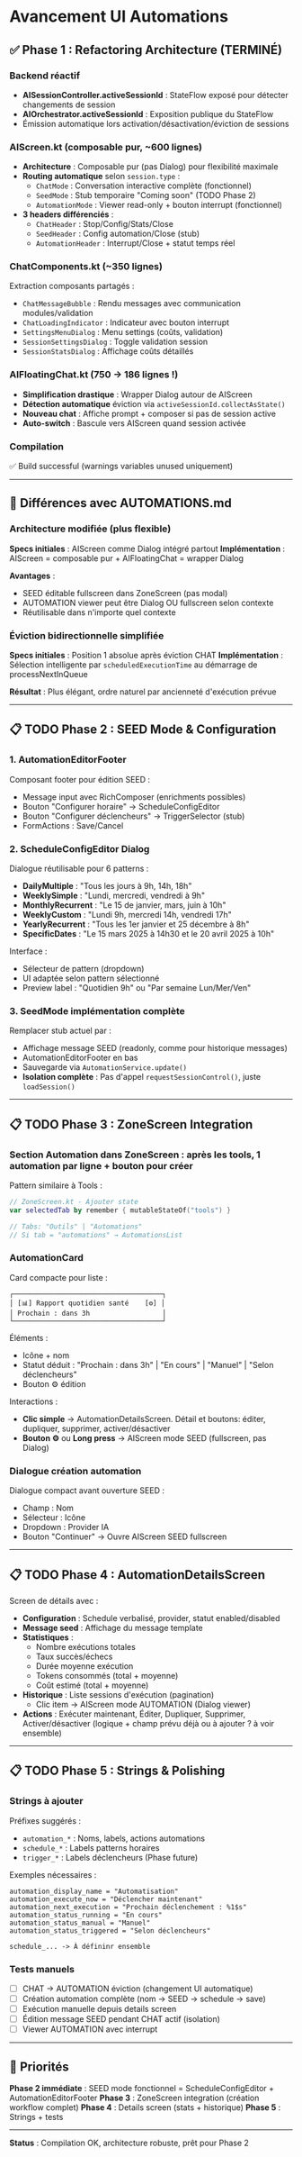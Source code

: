 # Avancement UI Automations

## ✅ Phase 1 : Refactoring Architecture (TERMINÉ)

### Backend réactif
- **AISessionController.activeSessionId** : StateFlow exposé pour détecter changements de session
- **AIOrchestrator.activeSessionId** : Exposition publique du StateFlow
- Émission automatique lors activation/désactivation/éviction de sessions

### AIScreen.kt (composable pur, ~600 lignes)
- **Architecture** : Composable pur (pas Dialog) pour flexibilité maximale
- **Routing automatique** selon `session.type` :
  - `ChatMode` : Conversation interactive complète (fonctionnel)
  - `SeedMode` : Stub temporaire "Coming soon" (TODO Phase 2)
  - `AutomationMode` : Viewer read-only + bouton interrupt (fonctionnel)
- **3 headers différenciés** :
  - `ChatHeader` : Stop/Config/Stats/Close
  - `SeedHeader` : Config automation/Close (stub)
  - `AutomationHeader` : Interrupt/Close + statut temps réel

### ChatComponents.kt (~350 lignes)
Extraction composants partagés :
- `ChatMessageBubble` : Rendu messages avec communication modules/validation
- `ChatLoadingIndicator` : Indicateur avec bouton interrupt
- `SettingsMenuDialog` : Menu settings (coûts, validation)
- `SessionSettingsDialog` : Toggle validation session
- `SessionStatsDialog` : Affichage coûts détaillés

### AIFloatingChat.kt (750 → 186 lignes !)
- **Simplification drastique** : Wrapper Dialog autour de AIScreen
- **Détection automatique** éviction via `activeSessionId.collectAsState()`
- **Nouveau chat** : Affiche prompt + composer si pas de session active
- **Auto-switch** : Bascule vers AIScreen quand session activée

### Compilation
✅ Build successful (warnings variables unused uniquement)

---

## 🔄 Différences avec AUTOMATIONS.md

### Architecture modifiée (plus flexible)
**Specs initiales** : AIScreen comme Dialog intégré partout
**Implémentation** : AIScreen = composable pur + AIFloatingChat = wrapper Dialog

**Avantages** :
- SEED éditable fullscreen dans ZoneScreen (pas modal)
- AUTOMATION viewer peut être Dialog OU fullscreen selon contexte
- Réutilisable dans n'importe quel contexte

### Éviction bidirectionnelle simplifiée
**Specs initiales** : Position 1 absolue après éviction CHAT
**Implémentation** : Sélection intelligente par `scheduledExecutionTime` au démarrage de processNextInQueue

**Résultat** : Plus élégant, ordre naturel par ancienneté d'exécution prévue

---

## 📋 TODO Phase 2 : SEED Mode & Configuration

### 1. AutomationEditorFooter
Composant footer pour édition SEED :
- Message input avec RichComposer (enrichments possibles)
- Bouton "Configurer horaire" → ScheduleConfigEditor
- Bouton "Configurer déclencheurs" → TriggerSelector (stub)
- FormActions : Save/Cancel

### 2. ScheduleConfigEditor Dialog
Dialogue réutilisable pour 6 patterns :
- **DailyMultiple** : "Tous les jours à 9h, 14h, 18h"
- **WeeklySimple** : "Lundi, mercredi, vendredi à 9h"
- **MonthlyRecurrent** : "Le 15 de janvier, mars, juin à 10h"
- **WeeklyCustom** : "Lundi 9h, mercredi 14h, vendredi 17h"
- **YearlyRecurrent** : "Tous les 1er janvier et 25 décembre à 8h"
- **SpecificDates** : "Le 15 mars 2025 à 14h30 et le 20 avril 2025 à 10h"

Interface :
- Sélecteur de pattern (dropdown)
- UI adaptée selon pattern sélectionné
- Preview label : "Quotidien 9h" ou "Par semaine Lun/Mer/Ven"

### 3. SeedMode implémentation complète
Remplacer stub actuel par :
- Affichage message SEED (readonly, comme pour historique messages)
- AutomationEditorFooter en bas
- Sauvegarde via `AutomationService.update()`
- **Isolation complète** : Pas d'appel `requestSessionControl()`, juste `loadSession()`

---

## 📋 TODO Phase 3 : ZoneScreen Integration

### Section Automation dans ZoneScreen : après les tools, 1 automation par ligne + bouton pour créer
Pattern similaire à Tools :
```kotlin
// ZoneScreen.kt - Ajouter state
var selectedTab by remember { mutableStateOf("tools") }

// Tabs: "Outils" | "Automations"
// Si tab = "automations" → AutomationsList
```

### AutomationCard
Card compacte pour liste :
```
┌─────────────────────────────────────┐
│ [📊] Rapport quotidien santé    [⚙️] │
│ Prochain : dans 3h                  │
└─────────────────────────────────────┘
```

Éléments :
- Icône + nom
- Statut déduit : "Prochain : dans 3h" | "En cours" | "Manuel" | "Selon déclencheurs"
- Bouton ⚙️ édition

Interactions :
- **Clic simple** → AutomationDetailsScreen. Détail et boutons: éditer, dupliquer, supprimer, activer/désactiver
- **Bouton ⚙️** ou **Long press** → AIScreen mode SEED (fullscreen, pas Dialog)

### Dialogue création automation
Dialogue compact avant ouverture SEED :
- Champ : Nom
- Sélecteur : Icône
- Dropdown : Provider IA
- Bouton "Continuer" → Ouvre AIScreen SEED fullscreen

---

## 📋 TODO Phase 4 : AutomationDetailsScreen

Screen de détails avec :
- **Configuration** : Schedule verbalisé, provider, statut enabled/disabled
- **Message seed** : Affichage du message template
- **Statistiques** :
  - Nombre exécutions totales
  - Taux succès/échecs
  - Durée moyenne exécution
  - Tokens consommés (total + moyenne)
  - Coût estimé (total + moyenne)
- **Historique** : Liste sessions d'exécution (pagination)
  - Clic item → AIScreen mode AUTOMATION (Dialog viewer)
- **Actions** : Exécuter maintenant, Éditer, Dupliquer, Supprimer, Activer/désactiver (logique + champ prévu déjà ou à ajouter ? à voir ensemble)

---

## 📋 TODO Phase 5 : Strings & Polishing

### Strings à ajouter
Préfixes suggérés :
- `automation_*` : Noms, labels, actions automations
- `schedule_*` : Labels patterns horaires
- `trigger_*` : Labels déclencheurs (Phase future)

Exemples nécessaires :
```
automation_display_name = "Automatisation"
automation_execute_now = "Déclencher maintenant"
automation_next_execution = "Prochain déclenchement : %1$s"
automation_status_running = "En cours"
automation_status_manual = "Manuel"
automation_status_triggered = "Selon déclencheurs"

schedule_... -> À défininr ensemble

```

### Tests manuels
- [ ] CHAT → AUTOMATION éviction (changement UI automatique)
- [ ] Création automation complète (nom → SEED → schedule → save)
- [ ] Exécution manuelle depuis details screen
- [ ] Édition message SEED pendant CHAT actif (isolation)
- [ ] Viewer AUTOMATION avec interrupt

---

## 🎯 Priorités

**Phase 2 immédiate** : SEED mode fonctionnel = ScheduleConfigEditor + AutomationEditorFooter
**Phase 3** : ZoneScreen integration (création workflow complet)
**Phase 4** : Details screen (stats + historique)
**Phase 5** : Strings + tests

---

**Status** : Compilation OK, architecture robuste, prêt pour Phase 2
